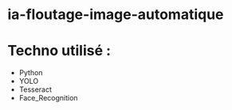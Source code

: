 # ia-floutage-image-automatique

# Techno utilisé : 
- Python 
- YOLO 
- Tesseract 
- Face_Recognition